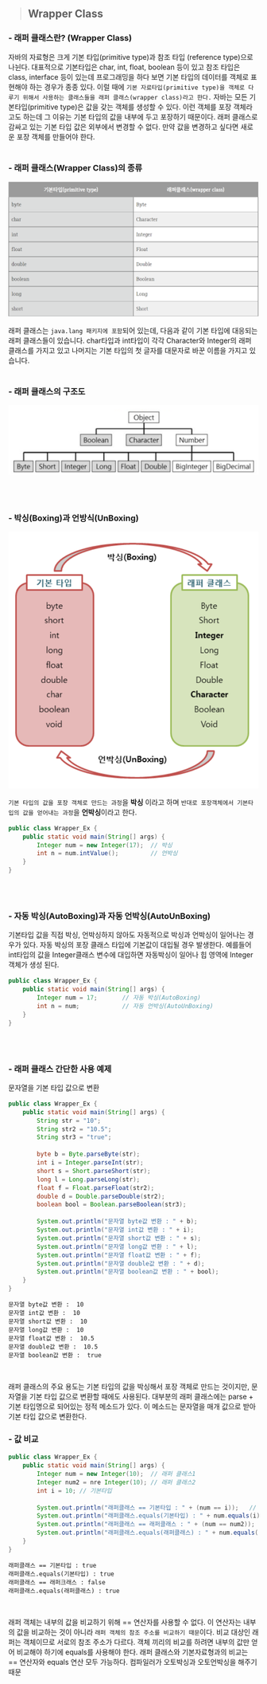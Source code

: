 > ## Wrapper Class
### - 래퍼 클래스란? (Wrapper Class)
자바의 자료형은 크게 기본 타입(primitive type)과 참조 타입 (reference type)으로 나뉜다. 대표적으로 기본타입은 char, int, float, boolean 등이 있고 참조 타입은 class, interface 등이 있는데 프로그래밍을 하다 보면 기본 타입의 데이터를 객체로 표현해야 하는 경우가 종종 있다. 이럴 때에 `기본 자료타입(primitive type)을 객체로 다루기 위해서 사용하는 클래스들을 래퍼 클래스(wrapper class)라고 한다.` 자바는 모든 기본타입(primitive type)은 값을 갖는 객체를 생성할 수 있다. 이런 객체를 포장 객체라고도 하는데 그 이유는 기본 타입의 값을 내부에 두고 포장하기 때문이다. 래퍼 클래스로 감싸고 있는 기본 타입 값은 외부에서 변경할 수 없다. 만약 값을 변경하고 싶다면 새로운 포장 객체를 만들어야 한다.  
<br/>

### - 래퍼 클래스(Wrapper Class)의 종류
![래퍼클래스의_종류](./img/2022_02_10/래퍼클래스_종류.png)

래퍼 클래스는 `java.lang 패키지에 포함`되어 있는데, 다음과 같이 기본 타입에 대응되는 래퍼 클래스들이 있습니다. char타입과 int타입이 각각 Character와 Integer의 래퍼 클래스를 가지고 있고 나머지는 기본 타입의 첫 글자를 대문자로 바꾼 이름을 가지고 있습니다.  
<br/>

### - 래퍼 클래스의 구조도
![래퍼클래스의_구조도](./img/2022_02_10/래퍼클래스_구조도.png)  

<br/>
<br/>

### - 박싱(Boxing)과 언방식(UnBoxing)
<img src="./img/2022_02_10/박싱과언박싱.png" alt="박싱과언박싱"/>

`기본 타입의 값을 포장 객체로 만드는 과정`을 **박싱** 이라고 하며 `반대로 포장객체에서 기본타입의 값을 얻어내는 과정`을 **언박싱**이라고 한다.  

```java
public class Wrapper_Ex {
    public static void main(String[] args) {
        Integer num = new Integer(17);  // 박싱
        int n = num.intValue();         // 언박싱
    }
}
```

<br/>
<br/>

### - 자동 박싱(AutoBoxing)과 자동 언박싱(AutoUnBoxing)
기본타입 값을 직접 박싱, 언박싱하지 않아도 자동적으로 박싱과 언박싱이 일어나는 경우가 있다. 자동 박싱의 포장 클래스 타입에 기본값이 대입될 경우 발생한다. 예를들어 int타입의 값을 Integer클래스 변수에 대입하면 자동박싱이 일어나 힙 영역에 Integer객체가 생성 된다.

```java
public class Wrapper_Ex {
    public static void main(String[] args) {
        Integer num = 17;       // 자동 박싱(AutoBoxing)
        int n = num;            // 자동 언박싱(AutoUnBoxing)
    }
}
```

<br/>
<br/>

### - 래퍼 클래스 간단한 사용 예제
문자열을 기본 타입 값으로 변환
```java
public class Wrapper_Ex {
    public static void main(String[] args) {
        String str = "10";
        String str2 = "10.5";
        String str3 = "true";

        byte b = Byte.parseByte(str);
        int i = Integer.parseInt(str);
        short s = Short.parseShort(str);
        long l = Long.parseLong(str);
        float f = Float.parseFloat(str2);
        double d = Double.parseDouble(str2);
        boolean bool = Boolean.parseBoolean(str3);

        System.out.println("문자열 byte값 변환 : " + b);
        System.out.println("문자열 int값 변환 : " + i);
        System.out.println("문자열 short값 변환 : " + s);
        System.out.println("문자열 long값 변환 : " + l);
        System.out.println("문자열 float값 변환 : " + f);
        System.out.println("문자열 double값 변환 : " + d);
        System.out.println("문자열 boolean값 변환 : " + bool);
    }
}
```  
```
문자열 byte값 변환 :  10
문자열 int값 변환 :  10
문자열 short값 변환 :  10
문자열 long값 변환 :  10
문자열 float값 변환 :  10.5
문자열 double값 변환 :  10.5
문자열 boolean값 변환 :  true
```  
<br/>

래퍼 클래스의 주요 용도는 기본 타입의 값을 박싱해서 포장 객체로 만드는 것이지만, 문자열을 기본 타입 값으로 변환할 때에도 사용된다. 대부분의 래퍼 클래스에는 parse + 기본 타입명으로 되어있는 정적 메소드가 있다. 이 메소드는 문자열을 매개 값으로 받아 기본 타입 값으로 변환한다.

### - 값 비교
```java
public class Wrapper_Ex {
    public static void main(String[] args) {
        Integer num = new Integer(10);  // 래퍼 클래스1
        Integer num2 = nre Integer(10); // 래퍼 클래스2
        int i = 10; // 기본타입

        System.out.println("래퍼클래스 == 기본타입 : " + (num == i));   // true
        System.out.println("래퍼클래스.equals(기본타입) : " + num.equals(i));   // true
        System.out.println("래퍼클래스 == 래퍼클래스 : " + (num == num2));   // false
        System.out.println("래퍼클래스.equals(래퍼클래스) : " + num.equals(num2));   // true
    }
}
```
```
래퍼클래스 == 기본타입 : true
래퍼클래스.equals(기본타입) : true
래퍼클래스 == 래퍼크래스 : false
래퍼클래스.equals(래퍼클래스) : true
```

<br/>  

래퍼 객체는 내부의 값을 비교하기 위해 == 연산자를 사용할 수 없다. 이 연산자는 내부의 값을 비교하는 것이 아니라 `래퍼 객체의 참조 주소를 비교하기 때문`이다. 비교 대상인 래퍼는 객체이므로 서로의 참조 주소가 다르다. 객체 끼리의 비교를 하려면 내부의 값만 얻어 비교해야 하기에 equals를 사용해야 한다. 래퍼 클래스와 기본자료형과의 비교는 == 연산자와 equals 연산 모두 가능하다. 컴파일러가 오토박싱과 오토언박싱을 해주기 때문
